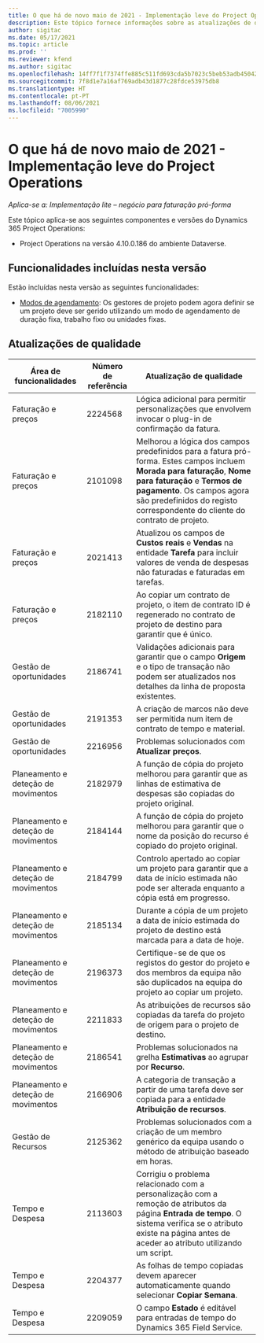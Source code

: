```yaml
---
title: O que há de novo maio de 2021 - Implementação leve do Project Operations
description: Este tópico fornece informações sobre as atualizações de qualidade disponíveis no lançamento de maio de 2021 da implementação leve do Project Operations.
author: sigitac
ms.date: 05/17/2021
ms.topic: article
ms.prod: ''
ms.reviewer: kfend
ms.author: sigitac
ms.openlocfilehash: 14ff7f1f7374ffe885c511fd693cda5b7023c5beb53adb45042ddda1e932c93d
ms.sourcegitcommit: 7f8d1e7a16af769adb43d1877c28fdce53975db8
ms.translationtype: HT
ms.contentlocale: pt-PT
ms.lasthandoff: 08/06/2021
ms.locfileid: "7005990"
---
```

# <a name="whats-new-may-2021---project-operations-lite-deployment"></a>O que há de novo maio de 2021 - Implementação leve do Project Operations

_Aplica-se a: Implementação lite – negócio para faturação pró-forma_

Este tópico aplica-se aos seguintes componentes e versões do Dynamics 365 Project Operations:

   - Project Operations na versão 4.10.0.186 do ambiente Dataverse.

## <a name="features-included-in-this-release"></a>Funcionalidades incluídas nesta versão

Estão incluídas nesta versão as seguintes funcionalidades:

- [Modos de agendamento](../../project-management/scheduling-modes.md): Os gestores de projeto podem agora definir se um projeto deve ser gerido utilizando um modo de agendamento de duração fixa, trabalho fixo ou unidades fixas.

## <a name="quality-updates"></a>Atualizações de qualidade

| **Área de funcionalidades** | **Número de referência** | **Atualização de qualidade** |
| --- | --- | --- |
| Faturação e preços | 2224568 | Lógica adicional para permitir personalizações que envolvem invocar o plug-in de confirmação da fatura. |
| Faturação e preços | 2101098 | Melhorou a lógica dos campos predefinidos para a fatura pró-forma. Estes campos incluem **Morada para faturação**, **Nome para faturação** e **Termos de pagamento**. Os campos agora são predefinidos do registo correspondente do cliente do contrato de projeto. |
| Faturação e preços | 2021413 | Atualizou os campos de **Custos reais** e **Vendas** na entidade **Tarefa** para incluir valores de venda de despesas não faturadas e faturadas em tarefas. |
| Faturação e preços | 2182110 | Ao copiar um contrato de projeto, o item de contrato ID é regenerado no contrato de projeto de destino para garantir que é único. |
| Gestão de oportunidades | 2186741 | Validações adicionais para garantir que o campo **Origem** e o tipo de transação não podem ser atualizados nos detalhes da linha de proposta existentes. |
| Gestão de oportunidades | 2191353 | A criação de marcos não deve ser permitida num item de contrato de tempo e material. |
| Gestão de oportunidades | 2216956 | Problemas solucionados com **Atualizar preços**. |
| Planeamento e deteção de movimentos | 2182979 | A função de cópia do projeto melhorou para garantir que as linhas de estimativa de despesas são copiadas do projeto original. |
| Planeamento e deteção de movimentos | 2184144 | A função de cópia do projeto melhorou para garantir que o nome da posição do recurso é copiado do projeto original. |
| Planeamento e deteção de movimentos | 2184799 | Controlo apertado ao copiar um projeto para garantir que a data de início estimada não pode ser alterada enquanto a cópia está em progresso. |
| Planeamento e deteção de movimentos | 2185134 | Durante a cópia de um projeto a data de início estimada do projeto de destino está marcada para a data de hoje. |
| Planeamento e deteção de movimentos | 2196373 | Certifique-se de que os registos do gestor do projeto e dos membros da equipa não são duplicados na equipa do projeto ao copiar um projeto. |
| Planeamento e deteção de movimentos | 2211833 | As atribuições de recursos são copiadas da tarefa do projeto de origem para o projeto de destino. |
| Planeamento e deteção de movimentos | 2186541 | Problemas solucionados na grelha **Estimativas** ao agrupar por **Recurso**. |
| Planeamento e deteção de movimentos | 2166906 | A categoria de transação a partir de uma tarefa deve ser copiada para a entidade **Atribuição de recursos**. |
| Gestão de Recursos | 2125362 | Problemas solucionados com a criação de um membro genérico da equipa usando o método de atribuição baseado em horas. |
| Tempo e Despesa | 2113603 | Corrigiu o problema relacionado com a personalização com a remoção de atributos da página **Entrada de tempo**. O sistema verifica se o atributo existe na página antes de aceder ao atributo utilizando um script. |
| Tempo e Despesa | 2204377 | As folhas de tempo copiadas devem aparecer automaticamente quando selecionar **Copiar Semana**. |
| Tempo e Despesa | 2209059 | O campo **Estado** é editável para entradas de tempo do Dynamics 365 Field Service. |
